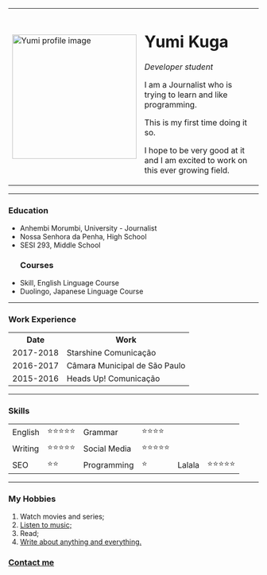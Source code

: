 
<md lang="eng" dir="ltr">

<head>
  <meta charset="utf-8">
  <title>👩🏻‍💻Yumi's Personal Site</title>
</head>
<!-- I will be a good web developer and will love what I do-->
<body>
  <table cellspacing="20">
    <tr>
      <td><img src="images/yumi 2.png" alt="Yumi profile image" width="250
      "height="250"></td>
      <td><h1>Yumi Kuga</h1>
      <p><em>Developer student</em>
      <p>I am a Journalist who is trying to learn and like programming.</p>
      <p>This is my first time doing it so.</p>
      <p>I hope to be very good at it and I am excited to work on
        this ever growing field.</p></td>
    </tr>

  </table>
  <!--h1>Yumi Kuga</h1>
  <p><em>Developer student</em>
  <p>I am a Journalist who is trying to learn and like programming.
    This is my first time doing it so.
    I hope to be very good at it and I am excited to work on
    this ever growing field.</p>
   For each text that will be insert, must have a new open and close <p>-->
    <hr />
    <h3>Education</h3>
    <ul>
      <li>Anhembi Morumbi, University - Journalist</li>
      <li>Nossa Senhora da Penha, High School</li>
      <li>SESI 293, Middle School</li>
      <h3>Courses</h3>
      <li>Skill, English Linguage Course</li>
      <li>Duolingo, Japanese Linguage Course</li>
    </ul>
    <!-- <ul> Stand for Unordered List, so bullet points and for each ponit, must
    open and close-->
    <hr>
    <h3>Work Experience</h3>
    <table cellspacing="10">
      <th>Date</th>
      <th>Work</th>
      <tr>
        <td>2017-2018</td>
        <td>Starshine Comunicação</td>
      </tr>
      <tr>
        <td>2016-2017</td>
        <td>Câmara Municipal de São Paulo</td>
      </tr>
      <tr>
        <td>2015-2016</td>
        <td>Heads Up! Comunicação</td>
      </tr>
    </table>
    <hr>
    <h3>Skills</h3>
  <p>  <table cellspacing="10">
      <tr>
        <td>English</td>
        <td>⭐️⭐️⭐️⭐️⭐️</td>
        <td>Grammar</td>
        <td>⭐️⭐️⭐️⭐️</td>
      </tr>
      <tr>
        <td>Writing</td>
        <td>⭐️⭐️⭐️⭐️⭐️</td>
        <td>Social Media</td>
        <td>⭐️⭐️⭐️⭐️⭐️</td>
      </tr>
      <tr>
        <td>SEO</td>
        <td>⭐️⭐️</td>
        <td>Programming</td>
        <td>⭐️</td>
        <td>Lalala</td>
        <td>⭐️⭐️⭐️⭐️⭐️</td>
      </tr>
  </p>  </table>
  <hr>
    <h3>My Hobbies</h3>
    <ol>
      <li>Watch movies and series;</li>
      <a href="https://www.youtube.com/watch?v=9Ht5RZpzPqw"><li>Listen to music;</li></a>
      <li>Read;</li>
      <a href="http://surewehaveablog.blogspot.com/2016/08/favoritos-de-julho-yumi.html?m=1"><li>Write about anything and everything.</li></a>
    </ol>
    <!-- <ol> Stand for Ordered List, so it is numbered, and must open and close-->
    <a href="contact.md"><h3>Contact me</h3></a>
</body>

</md>
